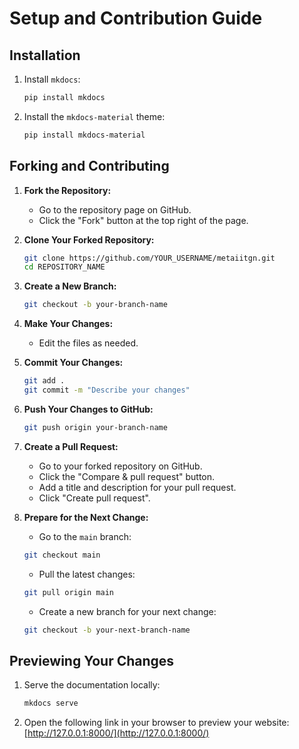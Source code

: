 # Setup and Contribution Guide

## Installation

1. Install `mkdocs`:
    ```sh
    pip install mkdocs
    ```

2. Install the `mkdocs-material` theme:
    ```sh
    pip install mkdocs-material
    ```

## Forking and Contributing

1. **Fork the Repository:**
    - Go to the repository page on GitHub.
    - Click the "Fork" button at the top right of the page.

2. **Clone Your Forked Repository:**
    ```sh
    git clone https://github.com/YOUR_USERNAME/metaiitgn.git
    cd REPOSITORY_NAME
    ```

3. **Create a New Branch:**
    ```sh
    git checkout -b your-branch-name
    ```

4. **Make Your Changes:**
    - Edit the files as needed.

5. **Commit Your Changes:**
    ```sh
    git add .
    git commit -m "Describe your changes"
    ```

6. **Push Your Changes to GitHub:**
    ```sh
    git push origin your-branch-name
    ```

7. **Create a Pull Request:**
    - Go to your forked repository on GitHub.
    - Click the "Compare & pull request" button.
    - Add a title and description for your pull request.
    - Click "Create pull request".

8. **Prepare for the Next Change:**
    - Go to the `main` branch:
    ```sh
    git checkout main
    ```
    - Pull the latest changes:
    ```sh
    git pull origin main
    ```
    - Create a new branch for your next change:
    ```sh
    git checkout -b your-next-branch-name
    ```

## Previewing Your Changes

1. Serve the documentation locally:
    ```sh
    mkdocs serve
    ```

2. Open the following link in your browser to preview your website:
    [http://127.0.0.1:8000/](http://127.0.0.1:8000/)
